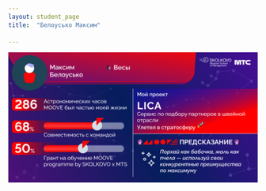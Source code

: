 ```yaml
---
layout: student_page
title:  "Белоусько Максим"

---
```

<img class="img-fluid" src="/img/posts/Белоусько Максим.png" alt="moove-1">

